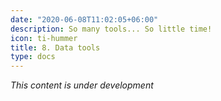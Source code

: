 ```yaml
---
date: "2020-06-08T11:02:05+06:00"
description: So many tools... So little time!
icon: ti-hummer
title: 8. Data tools
type: docs
---
```


_This content is under development_